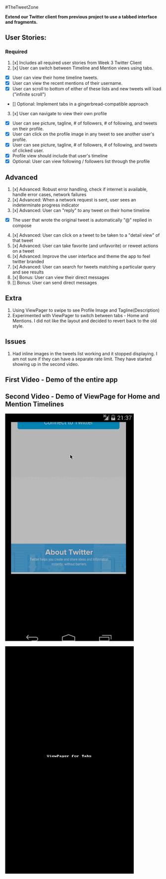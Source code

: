 #TheTweetZone

**Extend our Twitter client from previous project to use a tabbed interface and fragments.**

## User Stories:

### Required
1. [x] Includes all required user stories from Week 3 Twitter Client
2. [x] User can switch between Timeline and Mention views using tabs.
 * [x] User can view their home timeline tweets.
 * [x] User can view the recent mentions of their username.
 * [x] User can scroll to bottom of either of these lists and new tweets will load ("infinite scroll")
 * [] Optional: Implement tabs in a gingerbread-compatible approach
3. [x] User can navigate to view their own profile
 * [x] User can see picture, tagline, # of followers, # of following, and tweets on their profile.
 * [x] User can click on the profile image in any tweet to see another user's profile.
 * [x] User can see picture, tagline, # of followers, # of following, and tweets of clicked user.
 * [x] Profile view should include that user's timeline
 * [x] Optional: User can view following / followers list through the profile

## Advanced 
1. [x] Advanced: Robust error handling, check if internet is available, handle error cases, network failures
2. [x] Advanced: When a network request is sent, user sees an indeterminate progress indicator
3. [x] Advanced: User can "reply" to any tweet on their home timeline
 * [x] The user that wrote the original tweet is automatically "@" replied in compose
4. [x] Advanced: User can click on a tweet to be taken to a "detail view" of that tweet
5. [x] Advanced: User can take favorite (and unfavorite) or reweet actions on a tweet
6. [x] Advanced: Improve the user interface and theme the app to feel twitter branded
7. [x] Advanced: User can search for tweets matching a particular query and see results
8. [x] Bonus: User can view their direct messages
9. [] Bonus: User can send direct messages

## Extra
1. Using ViewPager to swipe to see Profile Image and Tagline(Description)
2. Experimented with ViewPager to switch between tabs - Home and Mentions. I did not 
like the layout and decided to revert back to the old style.

## Issues
1. Had inline images in the tweets list working and it stopped displaying. I am not
sure if they can have a separate rate limit. They have started showing up in the second
video.

## First Video - Demo of the entire app
## Second Video - Demo of ViewPage for Home and Mention Timelines


![Video Walkthrough](assets/TweetZone2.gif)

![Video Walkthrough](assets/TweetZone2bVP.gif)

